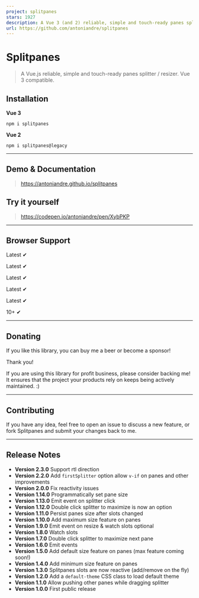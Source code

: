 ```yaml
---
project: splitpanes
stars: 1927
description: A Vue 3 (and 2) reliable, simple and touch-ready panes splitter / resizer.
url: https://github.com/antoniandre/splitpanes
---
```


Splitpanes
==========

> A Vue.js reliable, simple and touch-ready panes splitter / resizer. Vue 3 compatible.

Installation
------------

**Vue 3**

```
npm i splitpanes
```

**Vue 2**

```
npm i splitpanes@legacy
```

* * *

Demo & Documentation
--------------------

> https://antoniandre.github.io/splitpanes

Try it yourself
---------------

> https://codepen.io/antoniandre/pen/XybPKP

* * *

Browser Support
---------------

Latest ✔

Latest ✔

Latest ✔

Latest ✔

Latest ✔

10+ ✔

* * *

Donating
--------

If you like this library, you can buy me a beer or become a sponsor!

Thank you!

If you are using this library for profit business, please consider backing me! It ensures that the project your products rely on keeps being actively maintained. :)

* * *

Contributing
------------

If you have any idea, feel free to open an issue to discuss a new feature, or fork Splitpanes and submit your changes back to me.

* * *

Release Notes
-------------

-   **Version 2.3.0** Support rtl direction
-   **Version 2.2.0** Add `firstSplitter` option allow `v-if` on panes and other improvements
-   **Version 2.0.0** Fix reactivity issues
-   **Version 1.14.0** Programmatically set pane size
-   **Version 1.13.0** Emit event on splitter click
-   **Version 1.12.0** Double click splitter to maximize is now an option
-   **Version 1.11.0** Persist panes size after slots changed
-   **Version 1.10.0** Add maximum size feature on panes
-   **Version 1.9.0** Emit event on resize & watch slots optional
-   **Version 1.8.0** Watch slots
-   **Version 1.7.0** Double click splitter to maximize next pane
-   **Version 1.6.0** Emit events
-   **Version 1.5.0** Add default size feature on panes (max feature coming soon!)
-   **Version 1.4.0** Add minimum size feature on panes
-   **Version 1.3.0** Splitpanes slots are now reactive (add/remove on the fly)
-   **Version 1.2.0** Add a `default-theme` CSS class to load default theme
-   **Version 1.1.0** Allow pushing other panes while dragging splitter
-   **Version 1.0.0** First public release
